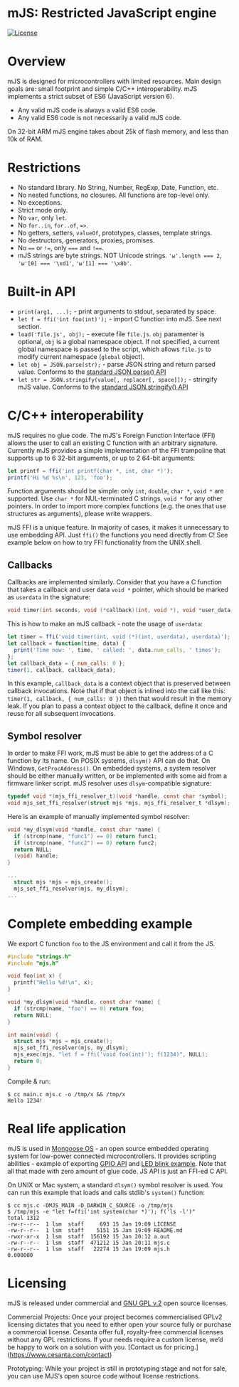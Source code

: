 mJS: Restricted JavaScript engine
====================================

[![License](https://img.shields.io/badge/license-GPL_2-green.svg)](https://github.com/cesanta/mjs/blob/master/LICENSE)

# Overview

mJS is designed for microcontrollers with limited resources. Main design
goals are: small footprint and simple C/C++ interoperability. mJS
implements a strict subset of ES6 (JavaScript version 6).

- Any valid mJS code is always a valid ES6 code.
- Any valid ES6 code is not necessarily a valid mJS code.

On 32-bit ARM mJS engine takes about 25k of flash memory, and less than 10k
of RAM.

# Restrictions

- No standard library. No String, Number, RegExp, Date, Function, etc.
- No nested functions, no closures. All functions are top-level only.
- No exceptions.
- Strict mode only.
- No `var`, only `let`.
- No `for..in`, `for..of`, `=>`.
- No getters, setters, `valueOf`, prototypes, classes, template strings.
- No destructors, generators, proxies, promises.
- No `==` or `!=`, only `===` and `!==`.
- mJS strings are byte strings. NOT Unicode strings. `'ы'.length === 2`,
  `'ы'[0] === '\xd1'`, `'ы'[1] === '\x8b'`.

# Built-in API

- `print(arg1, ...);` - print arguments to stdout, separated by space.
- `let f = ffi('int foo(int)');` - import C function into mJS. See next section.
- `load('file.js', obj);` - execute file `file.js`. `obj` paramenter is
  optional, `obj` is a global namespace object. If not specified, a current
  global namespace is passed to the script, which allows `file.js` to modify
  current namespace (`global` object).
- `let obj = JSON.parse(str);` - parse JSON string and return parsed value. Conforms to
  the [standard JSON.parse() API](https://developer.mozilla.org/en-US/docs/Web/JavaScript/Reference/Global_Objects/JSON/parse)
- `let str = JSON.stringify(value[, replacer[, space]]);` - stringify mJS value.
  Conforms to the [standard JSON.stringify() API](https://developer.mozilla.org/en-US/docs/Web/JavaScript/Reference/Global_Objects/JSON/stringify)

# C/C++ interoperability

mJS requires no glue code. The mJS's Foreign Function Interface (FFI)
allows the user to call an existing C function with an arbitrary signature.
Currently mJS provides a simple implementation of the FFI trampoline
that supports up to 6 32-bit arguments, or up to 2 64-bit arguments:

```javascript
let printf = ffi('int printf(char *, int, char *)');
printf('Hi %d %s\n', 123, 'foo');
```

Function arguments should be simple: only `int`, `double`, `char *`, `void *`
are supported. Use `char *` for NUL-terminated C strings, `void *` for any
other pointers. In order to import more complex functions
(e.g. the ones that use structures as arguments), please write wrappers.

mJS FFI is a unique feature. In majority of cases, it makes it unnecessary
to use embedding API. Just `ffi()` the functions you need directly from C!
See example below on how to try FFI functionality from the UNIX shell.

## Callbacks

Callbacks are implemented similarly. Consider that you have a C function
that takes a callback and user data `void *` pointer, which should be marked
as `userdata` in the signature:

```C
void timer(int seconds, void (*callback)(int, void *), void *user_data);
```

This is how to make an mJS callback - note the usage of `userdata`:

```javascript
let timer = ffi('void timer(int, void (*)(int, userdata), userdata)');
let callback = function(time, data) {
  print('Time now: ', time, ' called: ', data.num_calls, ' times');
};
let callback_data = { num_calls: 0 };
timer(1, callback, callback_data);
```

In this example, `callback_data` is a context object that is preserved between
callback invocations. Note that if that object is inlined into the
call like this: `timer(1, callback, { num_calls: 0 })` then that would
result in the memory leak. If you plan to pass a context object to the callback,
define it once and reuse for all subsequent invocations.

## Symbol resolver

In order to make FFI work, mJS must be able to get the address of a C
function by its name. On POSIX systems, `dlsym()` API can do that. On
Windows, `GetProcAddress()`. On embedded systems, a system resolver should
be either manually written, or be implemented with some aid from a firmware
linker script. mJS resolver uses `dlsym`-compatible signature:

```C
typedef void *(mjs_ffi_resolver_t)(void *handle, const char *symbol);
void mjs_set_ffi_resolver(struct mjs *mjs, mjs_ffi_resolver_t *dlsym);
```

Here is an example of manually implemented symbol resolver:

```C
void *my_dlsym(void *handle, const char *name) {
  if (strcmp(name, "func1") == 0) return func1;
  if (strcmp(name, "func2") == 0) return func2;
  return NULL;
  (void) handle;
}

...
  struct mjs *mjs = mjs_create();
  mjs_set_ffi_resolver(mjs, my_dlsym);
...

```

# Complete embedding example

We export C function `foo` to the JS environment and call it from the JS.

```c
#include "strings.h"
#include "mjs.h"

void foo(int x) {
  printf("Hello %d!\n", x);
}

void *my_dlsym(void *handle, const char *name) {
  if (strcmp(name, "foo") == 0) return foo;
  return NULL;
}

int main(void) {
  struct mjs *mjs = mjs_create();
  mjs_set_ffi_resolver(mjs, my_dlsym);
  mjs_exec(mjs, "let f = ffi('void foo(int)'); f(1234)", NULL);
  return 0;
}
```

Compile & run:

```
$ cc main.c mjs.c -o /tmp/x && /tmp/x
Hello 1234!
```

# Real life application

mJS is used in [Mongoose OS](https://github.com/cesanta/mongoose-os) - an open
source embedded operating system for low-power connected microcontrollers.
It provides scripting abilities - example of exporting
[GPIO API](https://github.com/cesanta/mongoose-os/blob/master/fw/examples/mjs_hello/fs/api_gpio.js)
and [LED blink example](https://github.com/cesanta/mongoose-os/blob/master/fw/examples/mjs_hello/fs/init.js).
Note that all that made with zero amount of glue code. JS API is just an FFI-ed C API.

On UNIX or Mac system, a standard `dlsym()` symbol resolver is used.
You can run this example that loads and calls stdlib's `system()` function:

```
$ cc mjs.c -DMJS_MAIN -D_DARWIN_C_SOURCE -o /tmp/mjs
$ /tmp/mjs -e "let f=ffi('int system(char *)'); f('ls -l')"
total 1312
-rw-r--r--  1 lsm  staff     693 15 Jan 19:09 LICENSE
-rw-r--r--  1 lsm  staff    5151 15 Jan 19:09 README.md
-rwxr-xr-x  1 lsm  staff  156192 15 Jan 20:12 a.out
-rw-r--r--  1 lsm  staff  471212 15 Jan 20:11 mjs.c
-rw-r--r--  1 lsm  staff   22274 15 Jan 19:09 mjs.h
0.000000
```


# Licensing

mJS is released under commercial and [GNU GPL v.2](http://www.gnu.org/licenses/old-licenses/gpl-2.0.html)
open source licenses.

Commercial Projects: Once your project becomes commercialised GPLv2 licensing
dictates that you need to either open your source fully or purchase a
commercial license. Cesanta offer full, royalty-free commercial licenses
without any GPL restrictions. If your needs require a custom license, we’d be
happy to work on a solution with you. [Contact us for pricing.]
(https://www.cesanta.com/contact)

Prototyping: While your project is still in prototyping stage and not for sale,
you can use MJS’s open source code without license restrictions.
